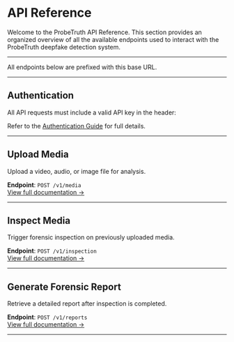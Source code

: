 # API Reference

Welcome to the ProbeTruth API Reference. This section provides an organized overview of all the available endpoints used to interact with the ProbeTruth deepfake detection system.

---

All endpoints below are prefixed with this base URL.

---

## Authentication

All API requests must include a valid API key in the header:


Refer to the [Authentication Guide](authentication.md) for full details.

---

## Upload Media

Upload a video, audio, or image file for analysis.

**Endpoint**: `POST /v1/media`  
[View full documentation →](upload.md)

---

## Inspect Media

Trigger forensic inspection on previously uploaded media.

**Endpoint**: `POST /v1/inspection`  
[View full documentation →](inspect_media.md)

---

## Generate Forensic Report

Retrieve a detailed report after inspection is completed.

**Endpoint**: `POST /v1/reports`  
[View full documentation →](generate_report.md)

---
